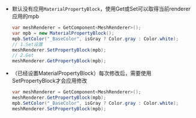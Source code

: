 - 默认没有应用`MaterialPropertyBlock`，使用Get或Set可以取得当前renderer应用的mpb

    ``` csharp
    var meshRenderer = GetComponent<MeshRenderer>();
    var mpb = new MaterialPropertyBlock();
    mpb.SetColor("_BaseColor", isGray ? Color.gray : Color.white);
    // 1.Set设置
    meshRenderer.SetPropertyBlock(mpb);
    // 2.Get
    meshRenderer.GetPropertyBlock(mpb);
    ```

- （已经设置MaterialPropertyBlock）每次修改后，需要使用SetPropertyBlock才会应用修改

    ``` csharp
    var meshRenderer = GetComponent<MeshRenderer>();
    meshRenderer.GetPropertyBlock(mpb);
    mpb.SetColor("_BaseColor", isGray ? Color.gray : Color.white);
    meshRenderer.SetPropertyBlock(mpb);
    ```

    

